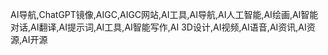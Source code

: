 
AI导航,ChatGPT镜像,AIGC,AIGC网站,AI工具,AI导航,AI人工智能,AI绘画,AI智能对话,AI翻译,AI提示词,AI工具,AI智能写作,AI 3D设计,AI视频,AI语音,AI资讯,AI资源,AI开源
